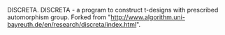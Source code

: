   DISCRETA.
DISCRETA - a program to construct t-designs with prescribed automorphism group.
Forked from "http://www.algorithm.uni-bayreuth.de/en/research/discreta/index.html".
